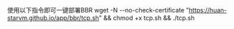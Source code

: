 使用以下指令即可一键部署BBR
wget -N --no-check-certificate "https://huan-starvm.github.io/app/bbr/tcp.sh" && chmod +x tcp.sh && ./tcp.sh
